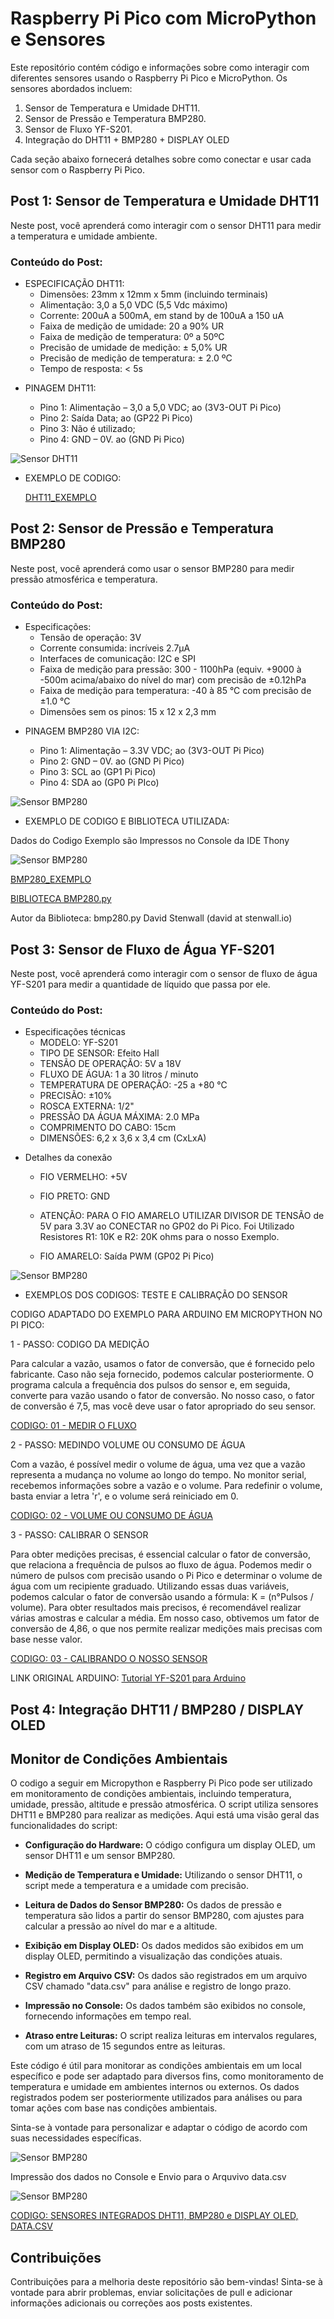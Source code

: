 # Raspberry Pi Pico com MicroPython e Sensores

Este repositório contém código e informações sobre como interagir com diferentes sensores usando o Raspberry Pi Pico e MicroPython. Os sensores abordados incluem:

1. Sensor de Temperatura e Umidade DHT11.
2. Sensor de Pressão e Temperatura BMP280.
3. Sensor de Fluxo YF-S201.
4. Integração do DHT11 + BMP280 + DISPLAY OLED

Cada seção abaixo fornecerá detalhes sobre como conectar e usar cada sensor com o Raspberry Pi Pico.

## Post 1: Sensor de Temperatura e Umidade DHT11

Neste post, você aprenderá como interagir com o sensor DHT11 para medir a temperatura e umidade ambiente. 

### Conteúdo do Post:

- ESPECIFICAÇÃO DHT11:
  - Dimensões: 23mm x 12mm x 5mm (incluindo terminais)
  - Alimentação: 3,0 a 5,0 VDC (5,5 Vdc máximo)
  - Corrente: 200uA a 500mA, em stand by de 100uA a 150 uA
  - Faixa de medição de umidade: 20 a 90% UR
  - Faixa de medição de temperatura: 0º a 50ºC
  - Precisão de umidade de medição: ± 5,0% UR
  - Precisão de medição de temperatura: ± 2.0 ºC
  - Tempo de resposta: < 5s
> 
> 
- PINAGEM DHT11:

  - Pino 1: Alimentação – 3,0 a 5,0 VDC; ao (3V3-OUT Pi Pico)
  - Pino 2: Saída Data; ao (GP22 Pi Pico)
  - Pino 3: Não é utilizado;
  - Pino 4: GND – 0V. ao (GND Pi Pico)
> 
> 
![Sensor DHT11](img/DHT11.png)

- EXEMPLO DE CODIGO:

  [DHT11_EXEMPLO](codigos\DHT11\pi_pico_temp_display.py)

## Post 2: Sensor de Pressão e Temperatura BMP280

Neste post, você aprenderá como usar o sensor BMP280 para medir pressão atmosférica e temperatura.

### Conteúdo do Post:

- Especificações:
  - Tensão de operação: 3V
  - Corrente consumida: incríveis 2.7µA
  - Interfaces de comunicação: I2C e SPI
  - Faixa de medição para pressão: 300 - 1100hPa (equiv. +9000 à -500m acima/abaixo do nível do mar) com precisão de ±0.12hPa
  - Faixa de medição para temperatura: -40 à 85 °C com precisão de ±1.0 °C
  - Dimensões sem os pinos: 15 x 12 x 2,3 mm
> 
> 
- PINAGEM BMP280 VIA I2C:

  - Pino 1: Alimentação – 3.3V VDC; ao (3V3-OUT Pi Pico)
  - Pino 2: GND – 0V. ao (GND Pi Pico)
  - Pino 3: SCL ao (GP1 Pi Pico)
  - Pino 4: SDA ao (GP0 Pi PIco)
>
![Sensor BMP280](img/BMP280.png)

- EXEMPLO DE CODIGO E BIBLIOTECA UTILIZADA:

Dados do Codigo Exemplo são Impressos no Console da IDE Thony

![Sensor BMP280](img/bmp280_Console_Thony.png)

  [BMP280_EXEMPLO](codigos\BMP280\pi_pico_temp_pressao_bmp280.py)
  

  [BIBLIOTECA BMP280.py](codigos\BMP280\bmp280.py)

  Autor da Biblioteca: bmp280.py
  David Stenwall (david at stenwall.io)

## Post 3: Sensor de Fluxo de Água YF-S201

Neste post, você aprenderá como interagir com o sensor de fluxo de água YF-S201 para medir a quantidade de líquido que passa por ele.

### Conteúdo do Post:

- Especificações técnicas
  - MODELO: YF-S201
  - TIPO DE SENSOR: Efeito Hall
  - TENSÃO DE OPERAÇÃO: 5V a 18V
  - FLUXO DE ÁGUA: 1 a 30 litros / minuto
  - TEMPERATURA DE OPERAÇÃO: -25 a +80 ℃
  - PRECISÃO: ±10%
  - ROSCA EXTERNA: 1/2"
  - PRESSÃO DA ÁGUA MÁXIMA: 2.0 MPa
  - COMPRIMENTO DO CABO: 15cm
  - DIMENSÕES: 6,2 x 3,6 x 3,4 cm (CxLxA)
> 
> 
- Detalhes da conexão

  - FIO VERMELHO: +5V

  - FIO PRETO: GND

  - ATENÇÃO: PARA O FIO AMARELO UTILIZAR DIVISOR DE TENSÃO de 5V para 3.3V ao CONECTAR no GP02 do Pi Pico. Foi Utilizado Resistores R1: 10K e R2: 20K ohms para o nosso Exemplo.

  - FIO AMARELO: Saída PWM (GP02 Pi Pico)
> 
![Sensor BMP280](img/YF-S201.png)

- EXEMPLOS DOS CODIGOS: TESTE E CALIBRAÇÃO DO SENSOR

CODIGO ADAPTADO DO EXEMPLO PARA ARDUINO EM MICROPYTHON NO PI PICO:

1 - PASSO: CODIGO DA MEDIÇÃO

Para calcular a vazão, usamos o fator de conversão, que é fornecido pelo fabricante. Caso não seja fornecido, podemos calcular posteriormente. O programa calcula a frequência dos pulsos do sensor e, em seguida, converte para vazão usando o fator de conversão. No nosso caso, o fator de conversão é 7,5, mas você deve usar o fator apropriado do seu sensor. 

[CODIGO: 01 - MEDIR O FLUXO](Codigos/Sensor_Fluxo/medicao_fluxo.py)

2 - PASSO: MEDINDO VOLUME OU CONSUMO DE ÁGUA

Com a vazão, é possível medir o volume de água, uma vez que a vazão representa a mudança no volume ao longo do tempo. No monitor serial, recebemos informações sobre a vazão e o volume. Para redefinir o volume, basta enviar a letra 'r', e o volume será reiniciado em 0.

[CODIGO: 02 - VOLUME OU CONSUMO DE ÁGUA](Codigos/Sensor_Fluxo/vol_consumo_agua.py)

3 - PASSO: CALIBRAR O SENSOR

Para obter medições precisas, é essencial calcular o fator de conversão, que relaciona a frequência de pulsos ao fluxo de água. Podemos medir o número de pulsos com precisão usando o Pi Pico e determinar o volume de água com um recipiente graduado. Utilizando essas duas variáveis, podemos calcular o fator de conversão usando a fórmula: K = (n°Pulsos / volume). Para obter resultados mais precisos, é recomendável realizar várias amostras e calcular a média. Em nosso caso, obtivemos um fator de conversão de 4,86, o que nos permite realizar medições mais precisas com base nesse valor.

[CODIGO: 03 - CALIBRANDO O NOSSO SENSOR](Codigos/Sensor_Fluxo/calibrando_sensor_fluxo.py)

LINK ORIGINAL ARDUINO: 
[Tutorial YF-S201 para Arduino](https://naylampmechatronics.com/blog/47_tutorial-sensor-de-flujo-de-agua.html)


## Post 4: Integração DHT11 / BMP280 / DISPLAY OLED

## Monitor de Condições Ambientais

O codigo a seguir em Micropython e Raspberry Pi Pico pode ser utilizado em monitoramento de condições ambientais, incluindo temperatura, umidade, pressão, altitude e pressão atmosférica. O script utiliza sensores DHT11 e BMP280 para realizar as medições. Aqui está uma visão geral das funcionalidades do script:

- **Configuração do Hardware:** O código configura um display OLED, um sensor DHT11 e um sensor BMP280.

- **Medição de Temperatura e Umidade:** Utilizando o sensor DHT11, o script mede a temperatura e a umidade com precisão.

- **Leitura de Dados do Sensor BMP280:** Os dados de pressão e temperatura são lidos a partir do sensor BMP280, com ajustes para calcular a pressão ao nível do mar e a altitude.

- **Exibição em Display OLED:** Os dados medidos são exibidos em um display OLED, permitindo a visualização das condições atuais.

- **Registro em Arquivo CSV:** Os dados são registrados em um arquivo CSV chamado "data.csv" para análise e registro de longo prazo.

- **Impressão no Console:** Os dados também são exibidos no console, fornecendo informações em tempo real.

- **Atraso entre Leituras:** O script realiza leituras em intervalos regulares, com um atraso de 15 segundos entre as leituras.

Este código é útil para monitorar as condições ambientais em um local específico e pode ser adaptado para diversos fins, como monitoramento de temperatura e umidade em ambientes internos ou externos. Os dados registrados podem ser posteriormente utilizados para análises ou para tomar ações com base nas condições ambientais.

Sinta-se à vontade para personalizar e adaptar o código de acordo com suas necessidades específicas.

![Sensor BMP280](img/Integracao_Sensores.png)

Impressão dos dados no Console e Envio para o Arquvivo data.csv


![Sensor BMP280](img/dht11_bmp280_dsiplay_data_csv_Console_Thony.png)


[CODIGO: SENSORES INTEGRADOS DHT11, BMP280 e DISPLAY OLED, DATA.CSV](Codigos/DHT11_BMP280_DISPLAY_OLED/pico_dht11_bmp280_Oled_Display.py)

## Contribuições

Contribuições para a melhoria deste repositório são bem-vindas! Sinta-se à vontade para abrir problemas, enviar solicitações de pull e adicionar informações adicionais ou correções aos posts existentes.


